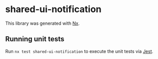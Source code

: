 # shared-ui-notification

This library was generated with [Nx](https://nx.dev).

## Running unit tests

Run `nx test shared-ui-notification` to execute the unit tests via [Jest](https://jestjs.io).
